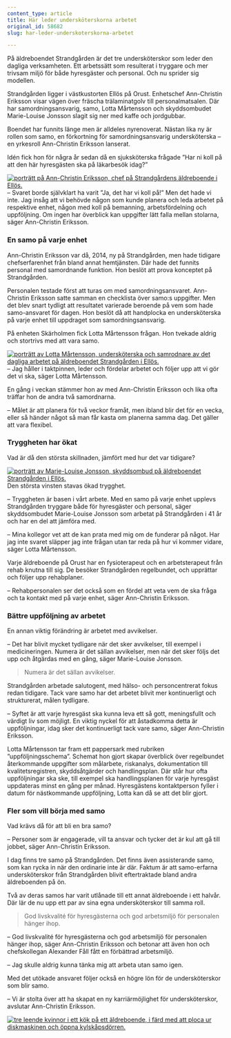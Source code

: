 ```yaml
---
content_type: article
title: Här leder undersköterskorna arbetet
original_id: 58682
slug: har-leder-underskoterskorna-arbetet

---
```


På äldreboendet Strandgården är det tre undersköterskor som leder den dagliga verksamheten. Ett arbetssätt som resulterat i tryggare och mer trivsam miljö för både hyresgäster och personal. Och nu sprider sig modellen.

Strandgården ligger i västkustorten Ellös på Orust. Enhetschef Ann-Christin Eriksson visar vägen över fräscha trälaminatgolv till personalmatsalen. Där har samordningsansvarig, samo, Lotta Mårtensson och skyddsombudet Marie-Louise Jonsson slagit sig ner med kaffe och jordgubbar.

Boendet har funnits länge men är alldeles nyrenoverat. Nästan lika ny är rollen som samo, en förkortning för samordningsansvarig undersköterska – en yrkesroll Ann-Christin Eriksson lanserat.

Idén fick hon för några år sedan då en sjuksköterska frågade ”Har ni koll på att den här hyresgästen ska på läkarbesök idag?”

[![porträtt på Ann-Christin Eriksson, chef på Strandgårdens äldreboende i Ellös. ](https://www.suntarbetsliv.se/wp-content/uploads/2021/08/200x220-ann-christin-eriksson-foto-anna-rehnberg.jpg)](https://www.suntarbetsliv.se/wp-content/uploads/2021/08/200x220-ann-christin-eriksson-foto-anna-rehnberg.jpg)– Svaret borde självklart ha varit ”Ja, det har vi koll på!” Men det hade vi inte. Jag insåg att vi behövde någon som kunde planera och leda arbetet på respektive enhet, någon med koll på bemanning, arbetsfördelning och uppföljning. Om ingen har överblick kan uppgifter lätt falla mellan stolarna, säger Ann-Christin Eriksson.

### En samo på varje enhet

Ann-Christin Eriksson var då, 2014, ny på Strandgården, men hade tidigare chefserfarenhet från bland annat hemtjänsten. Där hade det funnits personal med samordnande funktion. Hon beslöt att prova konceptet på Strandgården.

Personalen testade först att turas om med samordningsansvaret. Ann-Christin Eriksson satte samman en checklista över samo:s uppgifter. Men det blev snart tydligt att resultatet varierade beroende på vem som hade samo-ansvaret för dagen. Hon beslöt då att handplocka en undersköterska på varje enhet till uppdraget som samordningsansvarig.

På enheten Skärholmen fick Lotta Mårtensson frågan. Hon tvekade aldrig och stortrivs med att vara samo.

[![porträtt av Lotta Mårtensson, undersköterska och samrodnare av det dagliga arbetet på äldreboendet Strandgården i Ellös.](https://www.suntarbetsliv.se/wp-content/uploads/2021/08/200x220-lotta-martensson2-foto-anna-rehnberg.jpg)](https://www.suntarbetsliv.se/wp-content/uploads/2021/08/200x220-lotta-martensson2-foto-anna-rehnberg.jpg)– Jag håller i taktpinnen, leder och fördelar arbetet och följer upp att vi gör det vi ska, säger Lotta Mårtensson.

En gång i veckan stämmer hon av med Ann-Christin Eriksson och lika ofta träffar hon de andra två samordnarna.

– Målet är att planera för två veckor framåt, men ibland blir det för en vecka, eller så händer något så man får kasta om planerna samma dag. Det gäller att vara flexibel.

### Tryggheten har ökat

Vad är då den största skillnaden, jämfört med hur det var tidigare?

[![porträtt av Marie-Louise Jonsson, skyddsombud på äldreboendet Strandgården i Ellös.](https://www.suntarbetsliv.se/wp-content/uploads/2021/08/200x220-marie-louise-jonsson-foto-anna-rehnberg.jpg)](https://www.suntarbetsliv.se/wp-content/uploads/2021/08/200x220-marie-louise-jonsson-foto-anna-rehnberg.jpg)Den största vinsten stavas ökad trygghet.

– Tryggheten är basen i vårt arbete. Med en samo på varje enhet upplevs Strandgården tryggare både för hyresgäster och personal, säger skyddsombudet Marie-Louise Jonsson som arbetat på Strandgården i 41 år och har en del att jämföra med.

– Mina kollegor vet att de kan prata med mig om de funderar på något. Har jag inte svaret släpper jag inte frågan utan tar reda på hur vi kommer vidare, säger Lotta Mårtensson.

Varje äldreboende på Orust har en fysioterapeut och en arbetsterapeut från rehab knutna till sig. De besöker Strandgården regelbundet, och upprättar och följer upp rehabplaner.

– Rehabpersonalen ser det också som en fördel att veta vem de ska fråga och ta kontakt med på varje enhet, säger Ann-Christin Eriksson.

### Bättre uppföljning av arbetet

En annan viktig förändring är arbetet med avvikelser.

– Det har blivit mycket tydligare när det sker avvikelser, till exempel i medicineringen. Numera är det sällan avvikelser, men när det sker följs det upp och åtgärdas med en gång, säger Marie-Louise Jonsson.

> Numera är det sällan avvikelser.

Strandgården arbetade salutogent, med hälso- och personcentrerat fokus redan tidigare. Tack vare samo har det arbetet blivit mer kontinuerligt och strukturerat, målen tydligare.

– Syftet är att varje hyresgäst ska kunna leva ett så gott, meningsfullt och värdigt liv som möjligt. En viktig nyckel för att åstadkomma detta är uppföljningar, idag sker det kontinuerligt tack vare samo, säger Ann-Christin Eriksson.

Lotta Mårtensson tar fram ett pappersark med rubriken ”uppföljningsschema”. Schemat hon gjort skapar överblick över regelbundet återkommande uppgifter som målarbete, riskanalys, dokumentation till kvalitetsregistren, skyddsåtgärder och handlingsplan. Där står hur ofta uppföljningar ska ske, till exempel ska handlingsplanen för varje hyresgäst uppdateras minst en gång per månad. Hyresgästens kontaktperson fyller i datum för nästkommande uppföljning, Lotta kan då se att det blir gjort.

### Fler som vill börja med samo

Vad krävs då för att bli en bra samo?

– Personer som är engagerade, vill ta ansvar och tycker det är kul att gå till jobbet, säger Ann-Christin Eriksson.

I dag finns tre samo på Strandgården. Det finns även assisterande samo, som kan rycka in när den ordinarie inte är där. Faktum är att samo-erfarna undersköterskor från Strandgården blivit eftertraktade bland andra äldreboenden på ön.

Två av deras samos har varit utlånade till ett annat äldreboende i ett halvår. Där lär de nu upp ett par av sina egna undersköterskor till samma roll.

> God livskvalité för hyresgästerna och god arbetsmiljö för personalen hänger ihop.

– God livskvalité för hyresgästerna och god arbetsmiljö för personalen hänger ihop, säger Ann-Christin Eriksson och betonar att även hon och chefskollegan Alexander Fåll fått en förbättrad arbetsmiljö.

– Jag skulle aldrig kunna tänka mig att arbeta utan samo igen.

Med det utökade ansvaret följer också en högre lön för de undersköterskor som blir samo.

– Vi är stolta över att ha skapat en ny karriärmöjlighet för undersköterskor, avslutar Ann-Christin Eriksson.

[![tre leende kvinnor i ett kök på ett äldreboende, i färd med att ploca ur diskmaskinen och öppna kylskåpsdörren. ](https://www.suntarbetsliv.se/wp-content/uploads/2021/08/750x450-marie-louise-jonsson-ann-christin-eriksson-lotta-martensson-foto3-anna-rehnberg.jpg)](https://www.suntarbetsliv.se/wp-content/uploads/2021/08/750x450-marie-louise-jonsson-ann-christin-eriksson-lotta-martensson-foto3-anna-rehnberg.jpg)

